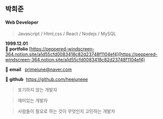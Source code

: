 ## 박희준
#### Web Developer
> Javascript / Html,css / React / Nodejs / MySQL

**1999.12.01**  
:star2: **portfolio** [https://peppered-windscreen-364.notion.site/a1d55cfd0083418c82d23748f1104ef4](https://peppered-windscreen-364.notion.site/a1d55cfd0083418c82d23748f1104ef4)

:star2: **email**&nbsp;&nbsp;&nbsp;primejune@naver.com 

:star2: **github**&nbsp;&nbsp;https://github.com/heejuneee

> 포기하지 않는 개발자


> 재미있는 개발자


> 사람들이 필요로 하는 것이 무엇인지 고민하는 개발자
